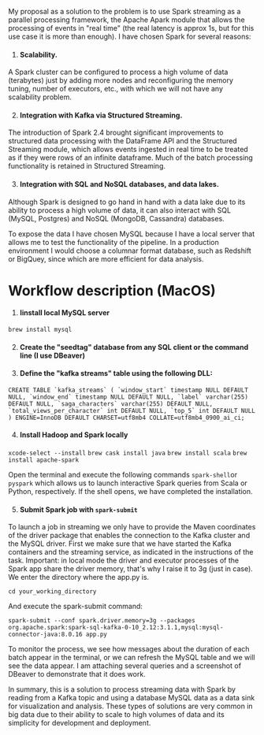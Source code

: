 My proposal as a solution to the problem is to use Spark streaming as a parallel processing framework, the Apache Apark module that allows
the processing of events in "real time" (the real latency is approx 1s,
but for this use case it is more than enough). I have chosen Spark for several reasons:

1. #### Scalability. 

A Spark cluster can be configured to process a high volume
of data (terabytes) just by adding more nodes and reconfiguring the memory tuning, number of executors, etc., with which we will not have any scalability problem.

2. #### Integration with Kafka via Structured Streaming.

The introduction of Spark 2.4 brought significant improvements to structured data processing with the DataFrame API and the Structured Streaming module, which allows events ingested in real time to be treated as if they were rows of an infinite dataframe.
Much of the batch processing functionality is retained in Structured Streaming.

3. #### Integration with SQL and NoSQL databases, and data lakes.

Although Spark is designed to go hand in hand with a data lake due to its ability to process a high volume of data, it can also interact
with SQL (MySQL, Postgres) and NoSQL (MongoDB, Cassandra) databases.


To expose the data I have chosen MySQL because I have a local server that allows me to test the functionality
of the pipeline. In a production environment I would choose a columnar format database, such as Redshift or BigQuey, since
which are more efficient for data analysis.


# Workflow description (MacOS)

1. #### Iinstall local MySQL server
```brew install mysql```

2. #### Create the "seedtag" database from any SQL client or the command line (I use DBeaver)

3. #### Define the "kafka streams" table using the following DLL:
```CREATE TABLE `kafka_streams` (
  `window_start` timestamp NULL DEFAULT NULL,
  `window_end` timestamp NULL DEFAULT NULL,
  `label` varchar(255) DEFAULT NULL,
  `saga_characters` varchar(255) DEFAULT NULL,
  `total_views_per_character` int DEFAULT NULL,
  `top_5` int DEFAULT NULL
) ENGINE=InnoDB DEFAULT CHARSET=utf8mb4 COLLATE=utf8mb4_0900_ai_ci;```

4. #### Install Hadoop and Spark locally
````xcode-select --install````
````brew cask install java````
````brew install scala````
````brew install apache-spark````

Open the terminal and execute the following commands  ````spark-shell````or  ````pyspark```` which allows us to launch interactive Spark queries from Scala or Python, respectively. If the shell opens, we have completed the installation.

5. #### Submit Spark job with ````spark-submit````

To launch a job in streaming we only have to provide the Maven coordinates of the driver package that
enables the connection to the Kafka cluster and the MySQL driver. First we make sure that we have started the Kafka containers and the streaming service, as indicated in the instructions of the task.
Important: in local mode the driver and executor processes of the Spark app share the driver memory, that's why I raise it to 3g (just in case).
We enter the directory where the app.py is.

````cd your_working_directory````

And execute the spark-submit command:

````spark-submit --conf spark.driver.memory=3g --packages org.apache.spark:spark-sql-kafka-0-10_2.12:3.1.1,mysql:mysql-connector-java:8.0.16 app.py````


To monitor the process, we see how messages about the duration of each batch appear in the terminal, or we can refresh the MySQL table and we will see the data appear.
I am attaching several queries and a screenshot of DBeaver to demonstrate that it does work.


In summary, this is a solution to process streaming data with Spark by reading from a Kafka topic and using a database
MySQL data as a data sink for visualization and analysis. These types of solutions are very common in big data due to their ability to
scale to high volumes of data and its simplicity for development and deployment.






